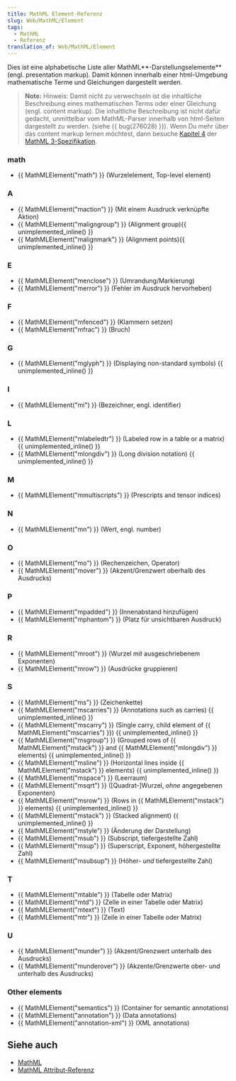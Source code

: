 ```yaml
---
title: MathML Element-Referenz
slug: Web/MathML/Element
tags:
  - MathML
  - Referenz
translation_of: Web/MathML/Element
---
```

Dies ist eine alphabetische Liste aller MathML**-Darstellungselemente** (engl. presentation markup). Damit können innerhalb einer html-Umgebung mathematische Terme und Gleichungen dargestellt werden.

> **Note:** Hinweis: Damit nicht zu verwechseln ist die inhaltliche Beschreibung eines mathematischen Terms oder einer Gleichung (engl. content markup). Die inhaltliche Beschreibung ist nicht dafür gedacht, unmittelbar vom MathML-Parser innerhalb von html-Seiten dargestellt zu werden. (siehe {{ bug(276028) }}). Wenn Du mehr über das content markup lernen möchtest, dann besuche [Kapitel 4](http://www.w3.org/TR/MathML3/chapter4.html) der [MathML 3-Spezifikation](http://www.w3.org/TR/MathML3/).

### math

- {{ MathMLElement("math") }} (Wurzelelement, Top-level element)

### A

- {{ MathMLElement("maction") }} (Mit einem Ausdruck verknüpfte Aktion)
- {{ MathMLElement("maligngroup") }} (Alignment group){{ unimplemented_inline() }}
- {{ MathMLElement("malignmark") }} (Alignment points){{ unimplemented_inline() }}

### E

- {{ MathMLElement("menclose") }} (Umrandung/Markierung)
- {{ MathMLElement("merror") }} (Fehler im Ausdruck hervorheben)

### F

- {{ MathMLElement("mfenced") }} (Klammern setzen)
- {{ MathMLElement("mfrac") }} (Bruch)

### G

- {{ MathMLElement("mglyph") }} (Displaying non-standard symbols) {{ unimplemented_inline() }}

### I

- {{ MathMLElement("mi") }} (Bezeichner, engl. identifier)

### L

- {{ MathMLElement("mlabeledtr") }} (Labeled row in a table or a matrix) {{ unimplemented_inline() }}
- {{ MathMLElement("mlongdiv") }} (Long division notation) {{ unimplemented_inline() }}

### M

- {{ MathMLElement("mmultiscripts") }} (Prescripts and tensor indices)

### N

- {{ MathMLElement("mn") }} (Wert, engl. number)

### O

- {{ MathMLElement("mo") }} (Rechenzeichen, Operator)
- {{ MathMLElement("mover") }} (Akzent/Grenzwert oberhalb des Ausdrucks)

### P

- {{ MathMLElement("mpadded") }} (Innenabstand hinzufügen)
- {{ MathMLElement("mphantom") }} (Platz für unsichtbaren Ausdruck)

### R

- {{ MathMLElement("mroot") }} (Wurzel _mit_ ausgeschriebenem Exponenten)
- {{ MathMLElement("mrow") }} (Ausdrücke gruppieren)

### S

- {{ MathMLElement("ms") }} (Zeichenkette)
- {{ MathMLElement("mscarries") }} (Annotations such as carries) {{ unimplemented_inline() }}
- {{ MathMLElement("mscarry") }} (Single carry, child element of {{ MathMLElement("mscarries") }}) {{ unimplemented_inline() }}
- {{ MathMLElement("msgroup") }} (Grouped rows of {{ MathMLElement("mstack") }} and {{ MathMLElement("mlongdiv") }} elements) {{ unimplemented_inline() }}
- {{ MathMLElement("msline") }} (Horizontal lines inside {{ MathMLElement("mstack") }} elements) {{ unimplemented_inline() }}
- {{ MathMLElement("mspace") }} (Leerraum)
- {{ MathMLElement("msqrt") }} (\[Quadrat-]Wurzel, _ohne_ angegebenen Exponenten)
- {{ MathMLElement("msrow") }} (Rows in {{ MathMLElement("mstack") }} elements) {{ unimplemented_inline() }}
- {{ MathMLElement("mstack") }} (Stacked alignment) {{ unimplemented_inline() }}
- {{ MathMLElement("mstyle") }} (Änderung der Darstellung)
- {{ MathMLElement("msub") }} (Subscript, tiefergestellte Zahl)
- {{ MathMLElement("msup") }} (Superscript, Exponent, höhergestellte Zahl)
- {{ MathMLElement("msubsup") }} (Höher- _und_ tiefergestellte Zahl)

### T

- {{ MathMLElement("mtable") }} (Tabelle oder Matrix)
- {{ MathMLElement("mtd") }} (Zelle in einer Tabelle oder Matrix)
- {{ MathMLElement("mtext") }} (Text)
- {{ MathMLElement("mtr") }} (Zeile in einer Tabelle oder Matrix)

### U

- {{ MathMLElement("munder") }} (Akzent/Grenzwert unterhalb des Ausdrucks)
- {{ MathMLElement("munderover") }} (Akzente/Grenzwerte ober- und unterhalb des Ausdrucks)

### Other elements

- {{ MathMLElement("semantics") }} (Container for semantic annotations)
- {{ MathMLElement("annotation") }} (Data annotations)
- {{ MathMLElement("annotation-xml") }} (XML annotations)

## Siehe auch

- [MathML](/de/docs/Web/MathML "/en-US/docs/Web/MathML")
- [MathML Attribut-Referenz](/de/docs/Web/MathML/Attribute)
